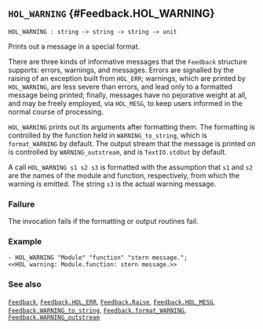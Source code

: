 ## `HOL_WARNING` {#Feedback.HOL_WARNING}


```
HOL_WARNING : string -> string -> string -> unit
```



Prints out a message in a special format.


There are three kinds of informative messages that the `Feedback`
structure supports: errors, warnings, and messages.  Errors are
signalled by the raising of an exception built from `HOL_ERR`;
warnings, which are printed by `HOL_WARNING`, are less severe than
errors, and lead only to a formatted message being printed; finally,
messages have no pejorative weight at all, and may be freely employed,
via `HOL_MESG`, to keep users informed in the normal course of
processing.

`HOL_WARNING` prints out its arguments after formatting them.  The
formatting is controlled by the function held in `WARNING_to_string`,
which is `format_WARNING` by default. The output stream that the
message is printed on is controlled by `WARNING_outstream`, and is
`TextIO.stdOut` by default.

A call `HOL_WARNING s1 s2 s3` is formatted with the assumption that
`s1` and `s2` are the names of the module and function, respectively,
from which the warning is emitted. The string `s3` is the actual
warning message.



### Failure

The invocation fails if the formatting or output routines fail.

### Example

    
    - HOL_WARNING "Module" "function" "stern message.";
    <<HOL warning: Module.function: stern message.>>
    



### See also

[`Feedback`](#Feedback), [`Feedback.HOL_ERR`](#Feedback.HOL_ERR), [`Feedback.Raise`](#Feedback.Raise), [`Feedback.HOL_MESG`](#Feedback.HOL_MESG), [`Feedback.WARNING_to_string`](#Feedback.WARNING_to_string), [`Feedback.format_WARNING`](#Feedback.format_WARNING), [`Feedback.WARNING_outstream`](#Feedback.WARNING_outstream)

